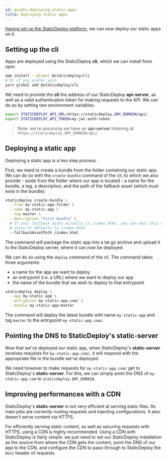```yaml
---
id: guides-deploying-static-apps
title: Deploying static apps
---
```


[Having set up the StaticDeploy platform](/docs/guides.deploying-staticdeploy-with-docker.html),
we can now deploy our static apps on it.

## Setting up the cli

Apps are deployed using the StaticDeploy **cli**, which we can install from npm:

```sh
npm install --global @staticdeploy/cli
# Or if you prefer yarn
yarn global add @staticdeploy/cli
```

We need to provide the **cli** the address of our StaticDeploy **api-server**,
as well as a valid authentication token for making requests to the API. We can
do so by setting two environment variables:

```sh
export STATICDEPLOY_API_URL=https://staticdeploy.$MY_DOMAIN/api/
export STATICDEPLOY_API_TOKEN=my-jwt-auth-token
```

> Note: we're assuming we have an **api-server** listening at
> `https://staticdeploy.$MY_DOMAIN/api/`

## Deploying a static app

Deploying a static app is a two step process.

First, we need to create a bundle from the folder containing our static app. We
can do so with the `create-bundle` command of the cli, to which we also
provide - aside from the folder where our app is located - a name for the
bundle, a tag, a description, and the path of the fallback asset (which must
exist in the bundle):

```sh
staticdeploy create-bundle \
  --from my-static-app-folder \
  --name my-static-app \
  --tag master \
  --description "First bundle" \
  # If your fallback asset actually is /index.html, you can omit this option
  # since it defaults to /index.html
  --fallbackAssetPath /index.html
```

The command will package the static app into a tar.gz archive and upload it to
the StaticDeploy server, where it can now be deployed.

We can do so using the `deploy` command of the cli. The command takes three
arguments:

- a name for the app we want to deploy
- an entrypoint (i.e. a URL) where we want to deploy our app
- the name of the bundle that we wish to deploy to that entrypoint

```sh
staticdeploy deploy \
  --app my-static-app \
  --entrypoint my-static-app.com/ \
  --bundle my-static-app:master
```

The command will deploy the latest bundle with name `my-static-app` and tag
`master` to the entrypoint `my-static-app.com/`.

## Pointing the DNS to StaticDeploy's static-server

Now that we've deployed our static app, when StaticDeploy's **static-server**
receives requests for `my-static-app.com/`, it will respond with the appropriate
file in the bundle we've deployed.

We need however to make requests for `my-static-app.com/` get to StaticDeploy's
**static-server**. For this, we can simply point the DNS of `my-static-app.com`
to `staticdeploy.$MY_DOMAIN`.

## Improving performances with a CDN

StaticDeploy's **static-server** is not very efficient at serving static files.
Its main jobs are correctly routing requests and injecting configurations. It
also doesn't serve content via HTTPS.

For efficiently serving static content, as well as securing requests with HTTPS,
using a CDN is highly recommended. Using a CDN with StaticDeploy is fairly
simple: we just need to set our StaticDeploy installation as the source from
where the CDN gets the content, point the DNS of our app to the CDN, and
configure the CDN to pass-through to StaticDeploy the `Host` header of requests.
